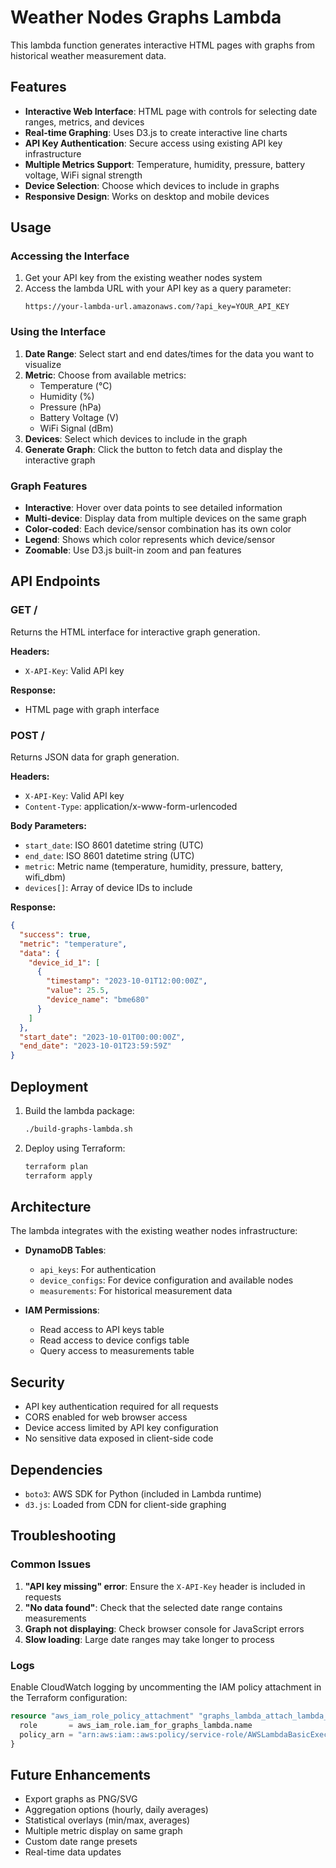 # Weather Nodes Graphs Lambda

This lambda function generates interactive HTML pages with graphs from historical weather measurement data.

## Features

- **Interactive Web Interface**: HTML page with controls for selecting date ranges, metrics, and devices
- **Real-time Graphing**: Uses D3.js to create interactive line charts
- **API Key Authentication**: Secure access using existing API key infrastructure
- **Multiple Metrics Support**: Temperature, humidity, pressure, battery voltage, WiFi signal strength
- **Device Selection**: Choose which devices to include in graphs
- **Responsive Design**: Works on desktop and mobile devices

## Usage

### Accessing the Interface

1. Get your API key from the existing weather nodes system
2. Access the lambda URL with your API key as a query parameter:
   ```
   https://your-lambda-url.amazonaws.com/?api_key=YOUR_API_KEY
   ```

### Using the Interface

1. **Date Range**: Select start and end dates/times for the data you want to visualize
2. **Metric**: Choose from available metrics:
   - Temperature (°C)
   - Humidity (%)
   - Pressure (hPa)
   - Battery Voltage (V)
   - WiFi Signal (dBm)
3. **Devices**: Select which devices to include in the graph
4. **Generate Graph**: Click the button to fetch data and display the interactive graph

### Graph Features

- **Interactive**: Hover over data points to see detailed information
- **Multi-device**: Display data from multiple devices on the same graph
- **Color-coded**: Each device/sensor combination has its own color
- **Legend**: Shows which color represents which device/sensor
- **Zoomable**: Use D3.js built-in zoom and pan features

## API Endpoints

### GET /
Returns the HTML interface for interactive graph generation.

**Headers:**
- `X-API-Key`: Valid API key

**Response:**
- HTML page with graph interface

### POST /
Returns JSON data for graph generation.

**Headers:**
- `X-API-Key`: Valid API key
- `Content-Type`: application/x-www-form-urlencoded

**Body Parameters:**
- `start_date`: ISO 8601 datetime string (UTC)
- `end_date`: ISO 8601 datetime string (UTC)
- `metric`: Metric name (temperature, humidity, pressure, battery, wifi_dbm)
- `devices[]`: Array of device IDs to include

**Response:**
```json
{
  "success": true,
  "metric": "temperature",
  "data": {
    "device_id_1": [
      {
        "timestamp": "2023-10-01T12:00:00Z",
        "value": 25.5,
        "device_name": "bme680"
      }
    ]
  },
  "start_date": "2023-10-01T00:00:00Z",
  "end_date": "2023-10-01T23:59:59Z"
}
```

## Deployment

1. Build the lambda package:
   ```bash
   ./build-graphs-lambda.sh
   ```

2. Deploy using Terraform:
   ```bash
   terraform plan
   terraform apply
   ```

## Architecture

The lambda integrates with the existing weather nodes infrastructure:

- **DynamoDB Tables**:
  - `api_keys`: For authentication
  - `device_configs`: For device configuration and available nodes
  - `measurements`: For historical measurement data

- **IAM Permissions**:
  - Read access to API keys table
  - Read access to device configs table
  - Query access to measurements table

## Security

- API key authentication required for all requests
- CORS enabled for web browser access
- Device access limited by API key configuration
- No sensitive data exposed in client-side code

## Dependencies

- `boto3`: AWS SDK for Python (included in Lambda runtime)
- `d3.js`: Loaded from CDN for client-side graphing

## Troubleshooting

### Common Issues

1. **"API key missing" error**: Ensure the `X-API-Key` header is included in requests
2. **"No data found"**: Check that the selected date range contains measurements
3. **Graph not displaying**: Check browser console for JavaScript errors
4. **Slow loading**: Large date ranges may take longer to process

### Logs

Enable CloudWatch logging by uncommenting the IAM policy attachment in the Terraform configuration:

```terraform
resource "aws_iam_role_policy_attachment" "graphs_lambda_attach_lambda_basic_execution" {
  role       = aws_iam_role.iam_for_graphs_lambda.name
  policy_arn = "arn:aws:iam::aws:policy/service-role/AWSLambdaBasicExecutionRole"
}
```

## Future Enhancements

- Export graphs as PNG/SVG
- Aggregation options (hourly, daily averages)
- Statistical overlays (min/max, averages)
- Multiple metric display on same graph
- Custom date range presets
- Real-time data updates